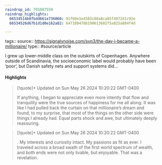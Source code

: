 ```yaml
---
raindrop_id: 791087559
raindrop_highlights:
  66534514b8fbdd661e736060: 91f60e1e4583c08a8ca85f4972d1c92e
  66534526d67b1d1d0e162a82: 647188470b190613602f5a825a884f4d

---
```


tags::
source:: https://signalvnoise.com/svn3/the-day-i-became-a-millionaire/
type:: #source/article

I grew up lower-middle class on the outskirts of Copenhagen. Anywhere outside of Scandinavia, the socioeconomic label would probably have been ‘poor’, but Danish safety nets and support systems did…

#### Highlights

> [!quote]+ Updated on Sun May 26 2024 10:20:22 GMT-0400
>
> If anything, I began to appreciate even more intently that flow and tranquility were the true sources of happiness for me all along. It was like I had pulled back the curtain on that millionaire’s dream and found, to my surprise, that most of the things on the other side were things I already had. Equal parts shock and awe, but ultimately deeply reassuring.

> [!quote]+ Updated on Sun May 26 2024 10:20:22 GMT-0400
>
> . My interests and curiosity intact. My passions as fit as ever. I traveled across a broad swath of the first world spectrum of wealth, and both ends were not only livable, but enjoyable. That was a revelation.
